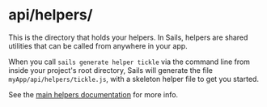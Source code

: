 # api/helpers/

This is the directory that holds your helpers.  In Sails, helpers are shared utilities that can be called from anywhere in your app.

When you call `sails generate helper tickle` via the command line from inside your project's root directory, Sails will generate the file `myApp/api/helpers/tickle.js`, with a skeleton helper file to get you started.

See the [main helpers documentation](http://sailsjs.com/docmentation/concepts/helpers) for more info.


<docmeta name="displayName" value="helpers">
